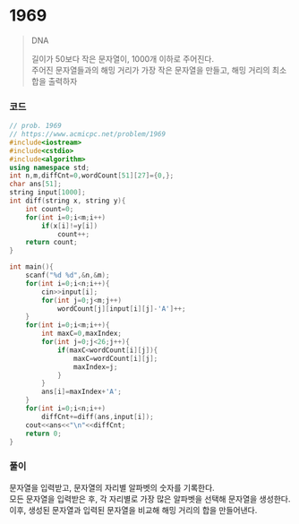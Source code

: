 # 1969
> DNA
>
> 길이가 50보다 작은 문자열이, 1000개 이하로 주어진다.<br>
> 주어진 문자열들과의 해밍 거리가 가장 작은 문자열을 만들고, 해밍 거리의 최소 합을 출력하자<br>
>
### 코드
```c++
// prob. 1969
// https://www.acmicpc.net/problem/1969
#include<iostream>
#include<cstdio>
#include<algorithm>
using namespace std;
int n,m,diffCnt=0,wordCount[51][27]={0,};
char ans[51];
string input[1000];
int diff(string x, string y){
    int count=0;
    for(int i=0;i<m;i++)
        if(x[i]!=y[i])
            count++;
    return count;
}

int main(){
    scanf("%d %d",&n,&m);
    for(int i=0;i<n;i++){
        cin>>input[i]; 
        for(int j=0;j<m;j++)
            wordCount[j][input[i][j]-'A']++;
    }
    for(int i=0;i<m;i++){
        int maxC=0,maxIndex;
        for(int j=0;j<26;j++){
            if(maxC<wordCount[i][j]){
                maxC=wordCount[i][j];
                maxIndex=j;
            }
        }
        ans[i]=maxIndex+'A';
    }
    for(int i=0;i<n;i++)
        diffCnt+=diff(ans,input[i]);
    cout<<ans<<"\n"<<diffCnt;
    return 0;
}
```
### 풀이
문자열을 입력받고, 문자열의 자리별 알파벳의 숫자를 기록한다.<br>
모든 문자열을 입력받은 후, 각 자리별로 가장 많은 알파벳을 선택해 문자열을 생성한다.<br>
이후, 생성된 문자열과 입력된 문자열을 비교해 해밍 거리의 합을 만들어낸다.

